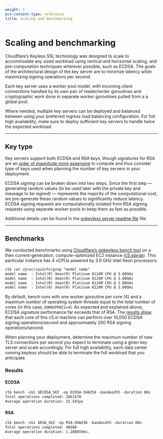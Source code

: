 ```yaml
---
weight: 3
pcx-content-type: reference
title: Scaling and benchmarking
---
```


# Scaling and benchmarking

Cloudflare’s Keyless SSL technology was designed to scale to accommodate any sized workload using vertical and horizontal scaling, and pre-computation techniques wherever possible, such as ECDSA. The goals of the architectural design of the key server are to minimize latency while maximizing signing operations per second.

Each key server uses a worker pool model, with incoming client connections handled by its own pair of reader/writer goroutines and cryptographic work done in separate worker goroutines pulled from a a global pool.

Where needed, multiple key servers can be deployed and balanced between using your preferred ingress load balancing configuration. For full high availability, make sure to deploy sufficient key servers to handle twice the expected workload.

---

## Key type

Key servers support both ECDSA and RSA keys, though signatures for RSA are an [order of magnitude more expensive](https://blog.cloudflare.com/ecdsa-the-digital-signature-algorithm-of-a-better-internet/) to compute and thus consider type of keys used when planning the number of key servers in your deployment.

ECDSA signing can be broken down into two steps. Since the first step — generating random values (to be used later with the private key and message to be signed) — represents the majority of the computational cost, we pre-generate these random values to significantly reduce latency. ECDSA signing requests are computationally isolated from RSA signing requests using separate worker pools to keep them as fast as possible.

Additional details can be found in the [gokeyless server readme file](https://github.com/cloudflare/gokeyless#readme) file.

---

## Benchmarks

We conducted benchmarks using [Cloudflare’s gokeyless bench tool](https://github.com/cloudflare/gokeyless/tree/master/cmd/bench) on a then current-generation, compute-optimized EC2 instance ([c5.xlarge](https://aws.amazon.com/ec2/instance-types/c5/)). This particular instance has 4 vCPUs powered by 3.0 GHz Intel Xeon processors:

```txt
c5$ cat /proc/cpuinfo|grep "model name"
model name	: Intel(R) Xeon(R) Platinum 8124M CPU @ 3.00GHz
model name	: Intel(R) Xeon(R) Platinum 8124M CPU @ 3.00GHz
model name	: Intel(R) Xeon(R) Platinum 8124M CPU @ 3.00GHz
model name	: Intel(R) Xeon(R) Platinum 8124M CPU @ 3.00GHz
```

By default, bench runs with one worker goroutine per core (4) and a maximum number of operating system threads equal to the total number of cores (in this case, `GOMAXPROCS=4`). As expected and explained above, ECDSA signature performance far exceeds that of RSA. The [results show](#results) that each core of this c5.xl machine can perform over 10,000 ECDSA signing operations/second and approximately 200 RSA signing operations/second.

When planning your deployment, determine the maximum number of new TLS connections per second you expect to terminate using a given key server and scale accordingly. For full high availability, each data center running keyless should be able to terminate the full workload that you anticipate.

### Results

#### ECDSA

```txt
c5$ bench -ski $ECDSA_SKI -op ECDSA-SHA256 -bandwidth -duration 60s
Total operations completed: 2661570
Average operation duration: 22.543µs
```

#### RSA

```txt
c5$ bench -ski $RSA_SKI -op RSA-SHA256 -bandwidth -duration 60s
Total operations completed: 46560
Average operation duration: 1.288659ms.
```